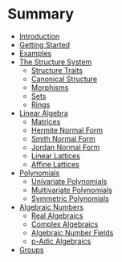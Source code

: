 # Summary

- [Introduction](./introduction.md)
- [Getting Started](./getting_started.md)
- [Examples](./examples.md)
- [The Structure System](./structure/root.md)
  - [Structure Traits](./structure/structure.md)
  - [Canonical Structure](./structure/canonical.md)
  - [Morphisms]()
  - [Sets](./structure/sets.md)
  - [Rings](./structure/rings.md)
- [Linear Algebra]()
  - [Matrices]()
  - [Hermite Normal Form]()
  - [Smith Normal Form]()
  - [Jordan Normal Form]()
  - [Linear Lattices]()
  - [Affine Lattices]()
- [Polynomials]()
  - [Univariate Polynomials]()
  - [Multivariate Polynomials]()
  - [Symmetric Polynomials]()
- [Algebraic Numbers]()
  - [Real Algebraics]()
  - [Complex Algebraics]()
  - [Algebraic Number Fields]()
  - [p-Adic Algebraics]()
- [Groups]()